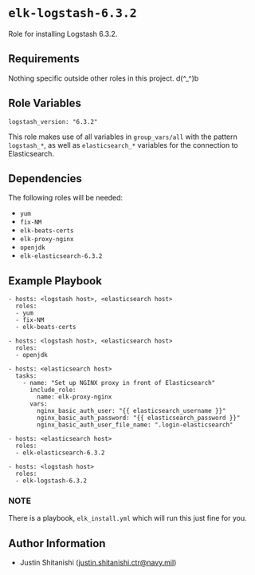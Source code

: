 `elk-logstash-6.3.2`
=========

Role for installing Logstash 6.3.2.

Requirements
------------

Nothing specific outside other roles in this project. d(^_^)b

Role Variables
--------------

```aidl
logstash_version: "6.3.2"
```

This role makes use of all variables in `group_vars/all` with the pattern `logstash_*`, as well as `elasticsearch_*` variables for the connection to Elasticsearch.

Dependencies
------------

The following roles will be needed:
* `yum`
* `fix-NM`
* `elk-beats-certs`
* `elk-proxy-nginx`
* `openjdk`
* `elk-elasticsearch-6.3.2`

Example Playbook
----------------

    - hosts: <logstash host>, <elasticsearch host>
      roles:
      - yum
      - fix-NM
      - elk-beats-certs
      
    - hosts: <logstash host>, <elasticsearch host>
      roles:
      - openjdk

    - hosts: <elasticsearch host>
      tasks:
        - name: "Set up NGINX proxy in front of Elasticsearch"
          include_role:
            name: elk-proxy-nginx
          vars:
            nginx_basic_auth_user: "{{ elasticsearch_username }}"
            nginx_basic_auth_password: "{{ elasticsearch_password }}"
            nginx_basic_auth_user_file_name: ".login-elasticsearch"

    - hosts: <elasticsearch host>
      roles:
      - elk-elasticsearch-6.3.2

    - hosts: <logstash host>
      roles:
      - elk-logstash-6.3.2
>
### NOTE
There is a playbook, `elk_install.yml` which will run this just fine for you. 

Author Information
------------------

* Justin Shitanishi (justin.shitanishi.ctr@navy.mil)
